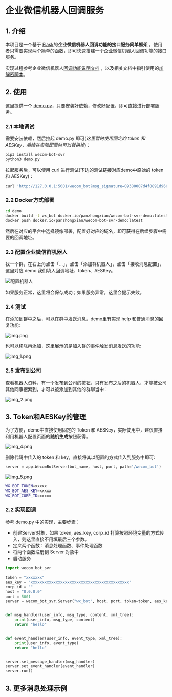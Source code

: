 # 企业微信机器人回调服务

## 1. 介绍

本项目是一个基于 [Flask](https://flask.palletsprojects.com/en/1.1.x/)的**企业微信机器人回调功能的接口服务简单框架**
。使用者只需要实现两个简单的函数，即可快速搭建一个企业微信机器人回调功能的接口服务。

实现过程参考企业微信机器人[回调功能说明文档](https://developer.work.weixin.qq.com/document/path/99399)
，以及相关文档中指引使用的[加解密脚本](https://github.com/sbzhu/weworkapi_python/tree/master/callback)。

## 2. 使用

这里提供一个 [demo.py](./demo/demo.py)，只要安装好依赖，修改好配置，即可直接进行部署服务。

### 2.1 本地调试

需要安装依赖，然后拉起 demo.py 即可(*这里暂时使用固定的 token 和 AESKey，后续在实际配置时可以替换掉*)：

```bash
pip3 install wecom-bot-svr
python3 demo.py
```

拉起服务后，可以使用 curl 进行测试(下边的测试链接对应demo中原始的 token 和 AESKey)：

```bash
curl 'http://127.0.0.1:5001/wecom_bot?msg_signature=09380007d4f0891d966988e5450ad794c77fa01c&timestamp=1703041184&nonce=1703023880&echostr=oCdlC8pJ%2FDIjXnC8F9reyjDYlSImCmIgxA4prPD%2Bl2Fj5qBHjFiWnpelQofsDCJrSEvNVTET6oQmoXLQxzUkyQ%3D%3D'
```

### 2.2 Docker方式部署

```bash
cd demo
docker build -t wx_bot docker.io/panzhongxian/wecom-bot-svr-demo:latest .
docker push docker.io/panzhongxian/wecom-bot-svr-demo:latest
```

然后在对应的平台中选择镜像部署，配置好对应的域名，即可获得在后续步骤中需要的回调地址。

### 2.3 配置企业微信群机器人

找一个群，在右上角点击「...」，点击「添加群机器人」，点击「接收消息配置」， 这里对应 demo 我们填入回调地址、token、AESKey。

![配置机器人](images/wx_bot_add.png)

如果服务正常，这里将会保存成功；如果服务异常，这里会提示失败。

### 2.4 测试

在添加到群中之后，可以在群中发送消息。demo里有实现 help 和普通消息的回复功能:

![img.png](img.png)

也可以移除再添加，这里展示的是加入群的事件触发消息发送的功能:

![img_1.png](img_1.png)

### 2.5 发布到公司

查看机器人资料，有一个发布到公司的按钮，只有发布之后的机器人，才能被公司其他同事搜索到，才可以被添加到其他的群聊当中：

![img_2.png](img_2.png)

## 3. Token和AESKey的管理

为了方便，demo中直接使用固定的 Token 和 AESKey，实际使用中，建议直接利用机器人配置页面的**随机生成**按钮获得。

![img_4.png](img_4.png)

删除代码中传入的 token 和 key，直接将其以配置的方式传入到服务中即可:

```python
server = app.WecomBotServer(bot_name, host, port, path='/wecom_bot')
```

![img_5.png](img_5.png)

```bash
WX_BOT_TOKEN=xxxxx
WX_BOT_AES_KEY=xxxxx
WX_BOT_CORP_ID=xxxxx
```

### 2.2 实现回调

参考 demo.py 中的实现，主要步骤：

- 创建Server对象，如果 token, aes_key, corp_id 打算按照环境变量的方式传入，则这里直接不用填最后三个参数。
- 定义两个函数：消息处理函数、事件处理函数
- 将两个函数注册到 Server 对象中
- 启动服务

```python
import wecom_bot_svr

token = "xxxxxxx"
aes_key = "xxxxxxxxxxxxxxxxxxxxxxxxxxxxxxxxxxxxxxxxxxx"
corp_id = ""
host = "0.0.0.0"
port = 5001
server = wecom_bot_svr.Server("wx_bot", host, port, token=token, aes_key=aes_key, corp_id=corp_id)


def msg_handler(user_info, msg_type, content, xml_tree):
    print(user_info, msg_type, content)
    return "hello"


def event_handler(user_info, event_type, xml_tree):
    print(user_info, event_type)
    return "hello"


server.set_message_handler(msg_handler)
server.set_event_handler(event_handler)
server.run()
```

## 3. 更多消息处理示例



